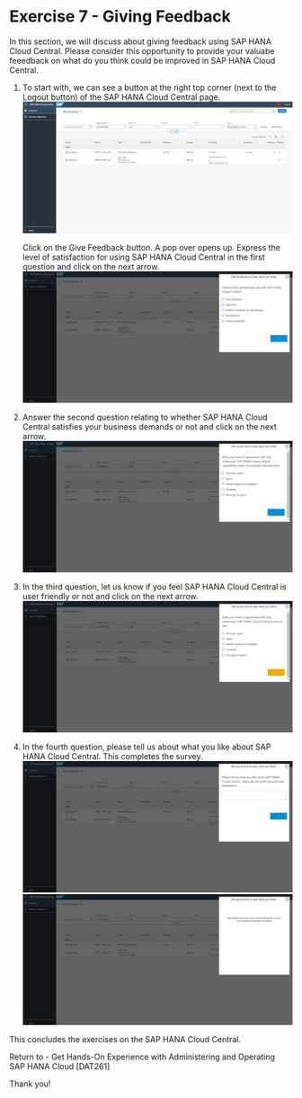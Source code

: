 # Exercise 7 - Giving Feedback

In this section, we will discuss about giving feedback using SAP HANA Cloud Central. Please consider this opportunity to provide your valuabe feeedback on what do you think could be improved in SAP HANA Cloud Central.
    
1. To start with, we can see a button at the right top corner (next to the Logout button) of the SAP HANA Cloud Central page.
    <kbd>
    ![](./images/1.png)
    </kbd>
    
    Click on the Give Feedback button. A pop over opens up. Express the level of satisfaction for using SAP HANA Cloud Central in the first question and click on the next arrow.
    <kbd>
    ![](./images/2.png)
    </kbd>
    
2. Answer the second question relating to whether SAP HANA Cloud Central satisfies your business demands or not and click on the next arrow.
    <kbd>
    ![](./images/3.png)
    </kbd>
    
3. In the third question, let us know if you feel SAP HANA Cloud Central is user friendly or not and click on the next arrow.
    <kbd>
    ![](./images/4.png)
    </kbd>
    
4. In the fourth question, please tell us about what you like about SAP HANA Cloud Central. This completes the survey.
    <kbd>
    ![](./images/5.png)
    </kbd>
    <kbd>
    ![](./images/6.png)
    </kbd>

This concludes the exercises on the SAP HANA Cloud Central.

Return to - Get Hands-On Experience with Administering and Operating SAP HANA Cloud [DAT261]

Thank you!
